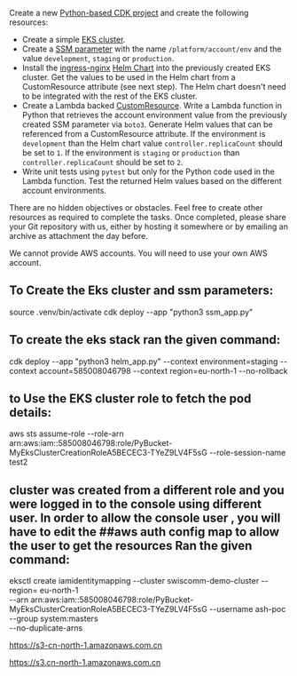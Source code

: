 Create a new [Python-based CDK project](https://docs.aws.amazon.com/cdk/v2/guide/work-with-cdk-python.html) and create the following resources:
- Create a simple [EKS cluster](https://docs.aws.amazon.com/cdk/api/v2/docs/aws-cdk-lib.aws_eks-readme.html).
- Create a [SSM parameter](https://docs.aws.amazon.com/cdk/api/v2/docs/aws-cdk-lib.aws_ssm-readme.html) with the name `/platform/account/env` and the value `development`, `staging` or `production`.
- Install the [ingress-nginx](https://artifacthub.io/packages/helm/ingress-nginx/ingress-nginx) [Helm Chart](https://docs.aws.amazon.com/cdk/api/v2/docs/aws-cdk-lib.aws_eks.HelmChart.html) into the previously created EKS cluster. Get the values to be used in the Helm chart from a CustomResource attribute (see next step). The Helm chart doesn't need to be integrated with the rest of the EKS cluster.
- Create a Lambda backed [CustomResource](https://docs.aws.amazon.com/cdk/api/v2/docs/aws-cdk-lib.CustomResource.html). Write a Lambda function in Python that retrieves the account environment value from the previously created SSM parameter via `boto3`. Generate Helm values that can be referenced from a CustomResource attribute. If the environment is `development` than the Helm chart value `controller.replicaCount` should be set to `1`. If the environment is `staging` or `production` than `controller.replicaCount` should be set to `2`.
- Write unit tests using `pytest` but only for the Python code used in the Lambda function. Test the returned Helm values based on the different account environments.

There are no hidden objectives or obstacles. Feel free to create other resources as required to complete the tasks. Once completed, please share your Git repository with us, either by hosting it somewhere or by emailing an archive as attachment the day before.

We cannot provide AWS accounts. You will need to use your own AWS account.

## To Create the Eks cluster and ssm parameters:
source .venv/bin/activate
cdk deploy --app "python3 ssm_app.py"


## To create the eks stack ran the given command:

cdk deploy --app "python3 helm_app.py" --context environment=staging --context account=585008046798 --context region=eu-north-1 --no-rollback

## to Use the EKS cluster role to fetch the pod details:
aws sts assume-role --role-arn arn:aws:iam::585008046798:role/PyBucket-MyEksClusterCreationRoleA5BECEC3-TYeZ9LV4F5sG --role-session-name test2


 ## cluster was created from a different role and you were logged in to the console using different user. In order to allow the console user , you will have to edit the ##aws auth config map to allow the user to get the resources Ran the given command:

eksctl create iamidentitymapping --cluster swiscomm-demo-cluster --region= eu-north-1 \
--arn arn:aws:iam::585008046798:role/PyBucket-MyEksClusterCreationRoleA5BECEC3-TYeZ9LV4F5sG --username ash-poc --group system:masters \
--no-duplicate-arns

https://s3-cn-north-1.amazonaws.com.cn

https://s3.cn-north-1.amazonaws.com.cn
